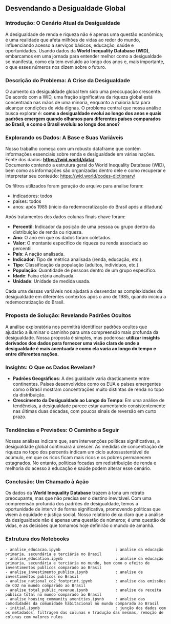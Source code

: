 ## **Desvendando a Desigualdade Global**

### **Introdução: O Cenário Atual da Desigualdade**
A desigualdade de renda e riqueza não é apenas uma questão econômica; é uma realidade que afeta milhões de vidas ao redor do mundo, influenciando acesso a serviços básicos, educação, saúde e oportunidades. Usando dados da **World Inequality Database (WID)**, embarcamos em uma jornada para entender melhor como a desigualdade se manifesta, como ela tem evoluído ao longo dos anos e, mais importante, o que esses números nos dizem sobre o futuro.


### **Descrição do Problema: A Crise da Desigualdade**
O aumento da desigualdade global tem sido uma preocupação crescente. De acordo com a WID, uma fração significativa da riqueza global está concentrada nas mãos de uma minoria, enquanto a maioria luta para alcançar condições de vida dignas. O problema central que nossa análise busca explorar é: **como a desigualdade evolui ao longo dos anos e quais padrões emergem quando olhamos para diferentes países comparados ao Brasil, e como o Brasil evoluiu ao longo dos anos?**


### **Explorando os Dados: A Base e Suas Variáveis**
Nosso trabalho começa com um robusto dataframe que contém informações essenciais sobre renda e desigualdade em várias nações. 
Fonte dos dados: **https://wid.world/data/** <br>
Documento contendo a estrutura geral do World Inequality Database (WID), bem como as informações são organizadas dentro dele e como recuperar e interpretar seu conteúdo: https://wid.world/codes-dictionary/<br>

Os filtros utilizados foram geração do arquivo para analise foram:

- indicadores: todos
- países: todos
- anos: após 1985 (inicio da redemocratização do Brasil após a ditadura)

Após tratamentos dos dados colunas finais chave foram:

- **Percentil**: Indicador da posição de uma pessoa ou grupo dentro da distribuição de renda ou riqueza.
- **Ano**: O ano em que os dados foram coletados.
- **Valor**: O montante específico de riqueza ou renda associado ao percentil.
- **País**: A nação analisada.
- **Indicador**: Tipo de métrica analisada (renda, educação, etc.).
- **Tipo**: Classificação da população (adultos, individuos, etc.).
- **População**: Quantidade de pessoas dentro de um grupo específico.
- **Idade**: Faixa etária analisada.
- **Unidade**: Unidade de medida usada.


Cada uma dessas variáveis nos ajudará a desvendar as complexidades da desigualdade em diferentes contextos após o ano de 1985, quando iniciou a redemocratização do Brasil.


### **Proposta de Solução: Revelando Padrões Ocultos**
A análise exploratória nos permitirá identificar padrões ocultos que ajudarão a iluminar o caminho para uma compreensão mais profunda da desigualdade. Nossa proposta é simples, mas poderosa: **utilizar insights derivados dos dados para fornecer uma visão clara de onde a desigualdade é mais acentuada e como ela varia ao longo do tempo e entre diferentes nações.**


### **Insights: O Que os Dados Revelam?**
- **Padrões Geográficos**: A desigualdade varia drasticamente entre continentes. Países desenvolvidos como os EUA e países emergentes como o Brasil mostram concentrações muito distintas de renda no topo da distribuição.
- **Crescimento da Desigualdade ao Longo do Tempo**: Em uma análise de tendências, a desigualdade parece estar aumentando consistentemente nas últimas duas décadas, com poucos sinais de reversão em curto prazo.
  

### **Tendências e Previsões: O Caminho a Seguir**
Nossas análises indicam que, sem intervenções políticas significativas, a desigualdade global continuará a crescer. As medidas de concentração de riqueza no topo dos percentis indicam um ciclo autossustentável de acúmulo, em que os ricos ficam mais ricos e os pobres permanecem estagnados. No entanto, políticas focadas em redistribuição de renda e melhoria do acesso à educação e saúde podem alterar esse cenário.


### **Conclusão: Um Chamado à Ação**
Os dados da **World Inequality Database** trazem à tona um retrato preocupante, mas que não precisa ser o destino inevitável. Com uma compreensão profunda dos padrões de desigualdade, temos a oportunidade de intervir de forma significativa, promovendo políticas que visem à equidade e justiça social. Nosso relatório deixa claro que a análise da desigualdade não é apenas uma questão de números; é uma questão de vidas, e as decisões que tomamos hoje definirão o mundo de amanhã.


### **Extrutura dos Notebooks**

```
- analise_educacao.ipynb                        : analise da educação primaria, secundária e terciária no Brasil
- analise_education.ipynb                       : analise da educação primaria, secundária e terciária no mundo, bem como o efeito de inventimentos publicos comparado ao Brasil 
- analise_investimento_publico.ipynb            : analise de investimentos publicos no Brasil
- analise_national_co2_footprint.ipynb          : analise das emissões de CO2 no mundo comparado ao Brasil 
- analise_total_public_revenue.ipynb            : analise da receita pública total no mundo comparado ao Brasil
- analise_housing_community_amenities.ipynb     : analise das comodidades da comunidade habitacional no mundo comparado ao Brasil
- initial.ipynb                                 : junção dos dados com os metadados, filtragem das colunas e tradução das mesmas, remoção de colunas com valores nulos
```
